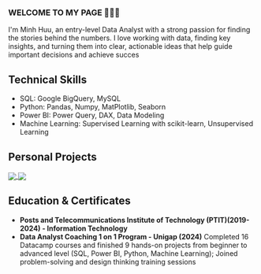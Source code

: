 ### WELCOME TO MY PAGE 👋👋👋
I'm Minh Huu, an entry-level Data Analyst with a strong passion for finding the stories behind the numbers. I love working with data, finding key insights, and turning them into clear, actionable ideas that help guide important decisions and achieve succes
## Technical Skills 
- SQL: Google BigQuery, MySQL
- Python: Pandas, Numpy, MatPlotlib, Seaborn
- Power BI: Power Query, DAX, Data Modeling
- Machine Learning: Supervised Learning with scikit-learn, Unsupervised Learning
## Personal Projects
<a href="https://github.com/kieuminhhuu/PowerBI-Superstore-Analysis/">
  <!-- Change the `github-readme-stats.anuraghazra1.vercel.app` to `github-readme-stats.vercel.app`  -->
  <img align="center" src="https://github-readme-stats.anuraghazra1.vercel.app/api/pin/?username=kieuminhhuu&repo=PowerBI-Superstore-Analysis&theme=radical" />
</a>    
<a href="https://github.com/kieuminhhuu/Explore_Ecommerce_Dataset_1/">
  <!-- Change the `github-readme-stats.anuraghazra1.vercel.app` to `github-readme-stats.vercel.app`  -->
  <img align="center" src="https://github-readme-stats.anuraghazra1.vercel.app/api/pin/?username=kieuminhhuu&repo=Explore_Ecommerce_Dataset&theme=merko" />
</a> 
 
## Education & Certificates
- **Posts and Telecommunications Institute of Technology (PTIT)(2019-2024) - Information Technology**
- **Data Analyst Coaching 1 on 1 Program - Unigap (2024)**
Completed 16 Datacamp courses and finished 9 hands-on projects from beginner to advanced level (SQL, Power BI, Python, Machine Learning); Joined problem-solving and design thinking training sessions
